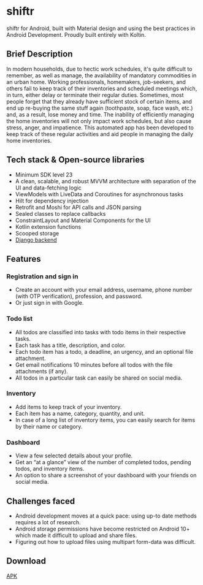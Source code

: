 # shiftr
shiftr for Android, built with Material design and using the best practices in Android Development.
Proudly built entirely with Koltin.

## Brief Description
In modern households, due to hectic work schedules, it's quite difficult to remember, as well as manage, the availability of mandatory commodities in an urban home. Working professionals, homemakers, job-seekers, and others fail to keep track of their inventories and scheduled meetings which, in turn, either delay or terminate their regular duties. Sometimes, most people forget that they already have sufficient stock of certain items, and end up re-buying the same stuff again (toothpaste, soap, face wash, etc.) and, as a result, lose money and time.
The inability of efficiently managing the home inventories will not only impact work schedules, but also cause stress, anger, and impatience.  This automated app has been developed to keep track of these regular activities and aid people in managing the daily home inventories.

## Tech stack & Open-source libraries
- Minimum SDK level 23
- A clean, scalable, and robust MVVM architecture with separation of the UI and data-fetching logic
- ViewModels with LiveData and Coroutines for asynchronous tasks
- Hilt for dependency injection
- Retrofit and Moshi for API calls and JSON parsing
- Sealed classes to replace callbacks
- ConstraintLayout and Material Components for the UI
- Kotlin extension functions
- Scooped storage
- [Django backend](https://github.com/adichopra11/shiftr_api)

## Features
### Registration and sign in
- Create an account with your email address, username, phone number (with OTP verification), profession, and password.
- Or just sign in with Google.

### Todo list
- All todos are classified into tasks with todo items in their respective tasks.
- Each task has a title, description, and color.
- Each todo item has a todo, a deadline, an urgency, and an optional file attachment.
- Get email notifications 10 minutes before all todos with the file attachments (if any).
- All todos in a particular task can easily be shared on social media.

### Inventory
- Add items to keep track of your inventory.
- Each item has a name, category, quantity, and unit.
- In case of a long list of inventory items, you can easily search for items by their name or category.

### Dashboard
- View a few selected details about your profile.
- Get an “at a glance” view of the number of completed todos, pending todos, and inventory items.
- An option to share a screenshot of your dashboard with your friends on social media.

## Challenges faced
- Android development moves at a quick pace: using up-to date methods requires a lot of research. 
- Android storage permissions have become restricted on Android 10+ which made it difficult to upload and share files.
- Figuring out how to upload files using multipart form-data was difficult.

## Download
[APK](https://drive.google.com/file/d/1-d8JX7wRPKV-hm6W1FOcGnGeJdq0TxtH/view?usp=sharing)
